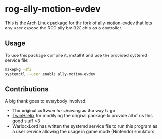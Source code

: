 # rog-ally-motion-evdev
This is the Arch Linux package for the fork of [ally-motion-evdev](https://github.com/NeroReflex/ally-motion-evdev) that lets any user expose the ROG ally bmi323 chip as a controller.

## Usage
To use this package compile it, install it and use the provided systemd service file:

```sh
makepkg -sfi
systemctl --user enable ally-motion-evdev
```

## Contributions
A big thank goes to everybody involved:
  - The original software for showing us the way to go
  - [TwinHaelix](https://github.com/KWottrich) for modifying the original package to provide all of us this good stuff <3
  - WarlockLord has written the systemd service file to run this program as a user service allowing the usage in game mode (Nintendo) emulators